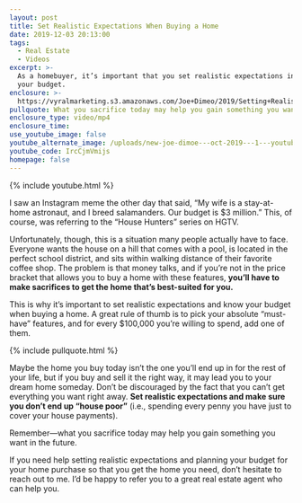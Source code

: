 ```yaml
---
layout: post
title: Set Realistic Expectations When Buying a Home
date: 2019-12-03 20:13:00
tags:
  - Real Estate
  - Videos
excerpt: >-
  As a homebuyer, it’s important that you set realistic expectations in terms of
  your budget.
enclosure: >-
  https://vyralmarketing.s3.amazonaws.com/Joe+Dimeo/2019/Setting+Realistic+Expectations.mp4
pullquote: What you sacrifice today may help you gain something you want in the future.
enclosure_type: video/mp4
enclosure_time:
use_youtube_image: false
youtube_alternate_image: /uploads/new-joe-dimoe---oct-2019---1---youtube.jpg
youtube_code: IrcCjmVmijs
homepage: false
---
```


{% include youtube.html %}

I saw an Instagram meme the other day that said, “My wife is a stay-at-home astronaut, and I breed salamanders. Our budget is $3 million.” This, of course, was referring to the “House Hunters” series on HGTV.

Unfortunately, though, this is a situation many people actually have to face. Everyone wants the house on a hill that comes with a pool, is located in the perfect school district, and sits within walking distance of their favorite coffee shop. The problem is that money talks, and if you’re not in the price bracket that allows you to buy a home with these features,&nbsp;**you’ll have to make sacrifices to get the home that’s best-suited for you.**

This is why it’s important to set realistic expectations and know your budget when buying a home. A great rule of thumb is to pick your absolute “must-have” features, and for every $100,000 you’re willing to spend, add one of them.&nbsp;

{% include pullquote.html %}

Maybe the home you buy today isn’t the one you’ll end up in for the rest of your life, but if you buy and sell it the right way, it may lead you to your dream home someday. Don’t be discouraged by the fact that you can’t get everything you want right away. **Set realistic expectations and make sure you don’t end up “house poor”** (i.e., spending every penny you have just to cover your house payments).&nbsp;

Remember—what you sacrifice today may help you gain something you want in the future.

If you need help setting realistic expectations and planning your budget for your home purchase so that you get the home you need, don’t hesitate to reach out to me. I’d be happy to refer you to a great real estate agent who can help you.&nbsp;<br>&nbsp;

&nbsp;
